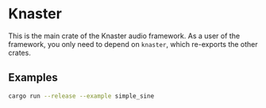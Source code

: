# Knaster

This is the main crate of the Knaster audio framework. As a user of the framework, you only need to depend on `knaster`, which re-exports the other crates.

## Examples

```sh
cargo run --release --example simple_sine
```
